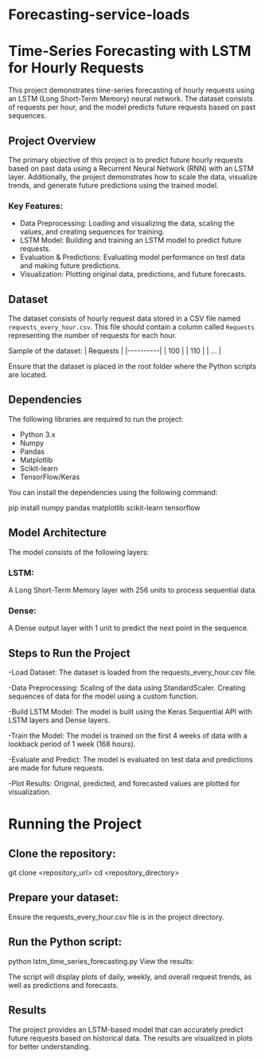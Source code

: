 # Forecasting-service-loads

# Time-Series Forecasting with LSTM for Hourly Requests

This project demonstrates time-series forecasting of hourly requests using an LSTM (Long Short-Term Memory) neural network. The dataset consists of requests per hour, and the model predicts future requests based on past sequences.

## Project Overview

The primary objective of this project is to predict future hourly requests based on past data using a Recurrent Neural Network (RNN) with an LSTM layer. Additionally, the project demonstrates how to scale the data, visualize trends, and generate future predictions using the trained model.

### Key Features:
- Data Preprocessing: Loading and visualizing the data, scaling the values, and creating sequences for training.
- LSTM Model: Building and training an LSTM model to predict future requests.
- Evaluation & Predictions: Evaluating model performance on test data and making future predictions.
- Visualization: Plotting original data, predictions, and future forecasts.

## Dataset

The dataset consists of hourly request data stored in a CSV file named `requests_every_hour.csv`. This file should contain a column called `Requests` representing the number of requests for each hour.

Sample of the dataset:
| Requests |
|----------|
| 100      |
| 110      |
| ...      |

Ensure that the dataset is placed in the root folder where the Python scripts are located.

## Dependencies

The following libraries are required to run the project:

- Python 3.x
- Numpy
- Pandas
- Matplotlib
- Scikit-learn
- TensorFlow/Keras

You can install the dependencies using the following command:

pip install numpy pandas matplotlib scikit-learn tensorflow

## Model Architecture
The model consists of the following layers:

### LSTM:
A Long Short-Term Memory layer with 256 units to process sequential data.
### Dense:
A Dense output layer with 1 unit to predict the next point in the sequence.


## Steps to Run the Project

-Load Dataset: The dataset is loaded from the requests_every_hour.csv file.

-Data Preprocessing: Scaling of the data using StandardScaler. Creating sequences of data for the model using a custom function.

-Build LSTM Model: The model is built using the Keras Sequential API with LSTM layers and Dense layers.

-Train the Model: The model is trained on the first 4 weeks of data with a lookback period of 1 week (168 hours).

-Evaluate and Predict: The model is evaluated on test data and predictions are made for future requests.

-Plot Results: Original, predicted, and forecasted values are plotted for visualization.

# Running the Project
## Clone the repository:
git clone <repository_url>
cd <repository_directory>

## Prepare your dataset:
Ensure the requests_every_hour.csv file is in the project directory.

## Run the Python script:
python lstm_time_series_forecasting.py
View the results:

The script will display plots of daily, weekly, and overall request trends, as well as predictions and forecasts.

## Results
The project provides an LSTM-based model that can accurately predict future requests based on historical data. The results are visualized in plots for better understanding.
